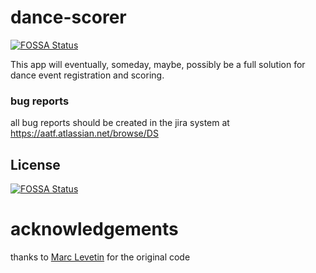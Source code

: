 # dance-scorer
[![FOSSA Status](https://app.fossa.com/api/projects/git%2Bgithub.com%2FAATF%2Fdance-scorer.svg?type=shield)](https://app.fossa.com/projects/git%2Bgithub.com%2FAATF%2Fdance-scorer?ref=badge_shield)


This app will eventually, someday, maybe, possibly be a full solution for dance event registration and scoring.

### bug reports

all bug reports should be created in the jira system at https://aatf.atlassian.net/browse/DS

## License
[![FOSSA Status](https://app.fossa.com/api/projects/git%2Bgithub.com%2FAATF%2Fdance-scorer.svg?type=large)](https://app.fossa.com/projects/git%2Bgithub.com%2FAATF%2Fdance-scorer?ref=badge_large)

# acknowledgements
thanks to [Marc Levetin](https://github.com/marclevetin) for the original code
